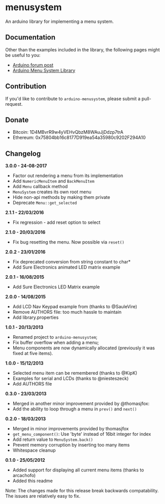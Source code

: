 # menusystem

An arduino library for implementing a menu system.

## Documentation

Other than the examples included in the library, the following pages might be
useful to you:

* [Arduino forum post](http://arduino.cc/forum/index.php/topic,105866.0.html)
* [Arduino Menu System Library](http://www.jonblack.me/arduino-menu-system-library/)

## Contribution

If you'd like to contribute to `arduino-menusystem`, please submit a
pull-request.

## Donate

* Bitcoin:  1D4MBvrR9w4yVEHvQbzM8WAuJjDdzp7trA
* Ethereum: 0x75804bb16c8177D919ea54a35980c9202F294A10

## Changelog

**3.0.0 - 24-08-2017**

* Factor out rendering a menu from its implementation
* Add `NumericMenuItem` and `BackMenuItem`
* Add `Menu` callback method
* `MenuSystem` creates its own root menu
* Hide non-api methods by making them private
* Deprecate `Menu::get_selected`

**2.1.1 - 22/03/2016**

* Fix regression - add reset option to select

**2.1.0 - 20/03/2016**

* Fix bug resetting the menu. Now possible via `reset()`

**2.0.2 - 23/01/2016**

* Fix deprecated conversion from string constant to char*
* Add Sure Electronics animated LED matrix example

**2.0.1 - 16/08/2015**

* Add Sure Electronics LED Matrix example

**2.0.0 - 14/08/2015**

* Add LCD Nav Keypad example from (thanks to @SauleVire)
* Remove AUTHORS file: too much hassle to maintain
* Add library.properties

**1.0.1 - 20/13/2013**

* Renamed project to `arduino-menusystem`;
* Fix buffer overflow when adding a menu;
* Menu components are now dynamically allocated (previously it was fixed at
  five items).

**1.0.0 - 15/12/2013**

* Selected menu item can be remembered (thanks to @KipK)
* Examples for serial and LCDs (thanks to @niesteszeck)
* Add AUTHORS file

**0.3.0 - 23/03/2013**

* Merged in another minor improvement provided by @thomasjfox:
 * Add the ability to loop through a menu in `prev()` and `next()`

**0.2.0 - 18/03/2013**

* Merged in minor improvements provided by thomasjfox
 * `get_menu_component()`: Use 'byte' instead of 16bit integer for index
 * Add return value to `MenuSystem.back()`
 * Prevent memory corruption by inserting too many items
 * Whitespace cleanup

**0.1.0 - 25/05/2012**

* Added support for displaying all current menu items (thanks to arcachofo)
* Added this readme

Note: The changes made for this release break backwards compatability. The
issues are relatively easy to fix.
